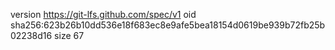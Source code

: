 version https://git-lfs.github.com/spec/v1
oid sha256:623b26b10dd536e18f683ec8e9afe5bea18154d0619be939b72fb25b02238d16
size 67
